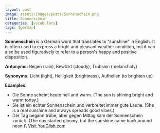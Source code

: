 ```yaml
---
layout: post
image: assets/images/posts/Sonnenschein.png
title: Sonnenschein
categories: [vocabulary]
tags: [german]
---
```


**Sonnenschein** is a German word that translates to "sunshine" in English. It is often used to express a bright and pleasant weather condition, but it can also be used figuratively to refer to a person's happy and positive disposition.

**Antonyms:** Regen (rain), Bewölkt (cloudy), Trübsinn (melancholy)

**Synonyms:** Licht (light), Helligkeit (brightness), Aufhellen (to brighten up)

**Examples:**

- Die Sonne scheint heute hell und warm. (The sun is shining bright and warm today.)
- Sie ist ein echter Sonnenschein und verbreitet immer gute Laune. (She is a real sunshine and always spreads good vibes.)
- Der Tag begann trübe, aber gegen Mittag kam der Sonnenschein zurück. (The day started gloomy, but the sunshine came back around noon.)\ <a id="yg-widget-0" class="youglish-widget" data-query="Sonnenschein" data-lang="german" data-components="8412" data-auto-start="0" data-bkg-color="theme_light" data-title="How%20to%20pronounce%20Sonnenschein%20in%20German"  rel="nofollow" href="https://youglish.com">Visit YouGlish.com</a><script async src="https://youglish.com/public/emb/widget.js" charset="utf-8"></script>